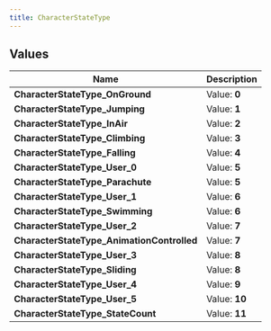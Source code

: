 ```yaml
---
title: CharacterStateType
---
```


## Values

| Name | Description |
| ---- | ----------- |
| **CharacterStateType\_OnGround** | Value: **0** |
| **CharacterStateType\_Jumping** | Value: **1** |
| **CharacterStateType\_InAir** | Value: **2** |
| **CharacterStateType\_Climbing** | Value: **3** |
| **CharacterStateType\_Falling** | Value: **4** |
| **CharacterStateType\_User\_0** | Value: **5** |
| **CharacterStateType\_Parachute** | Value: **5** |
| **CharacterStateType\_User\_1** | Value: **6** |
| **CharacterStateType\_Swimming** | Value: **6** |
| **CharacterStateType\_User\_2** | Value: **7** |
| **CharacterStateType\_AnimationControlled** | Value: **7** |
| **CharacterStateType\_User\_3** | Value: **8** |
| **CharacterStateType\_Sliding** | Value: **8** |
| **CharacterStateType\_User\_4** | Value: **9** |
| **CharacterStateType\_User\_5** | Value: **10** |
| **CharacterStateType\_StateCount** | Value: **11** |

